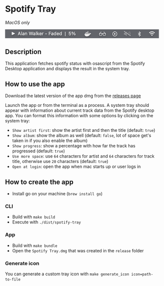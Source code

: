 # Spotify Tray

_MacOS only_

![preview](./preview.png)

## Description

This application fetches spotify status with osascript from the Spotify Desktop application and displays the result in the system tray.

## How to use the app

Download the latest version of the app dmg from the [releases page](https://github.com/aaronhallaert/spotify-tray/releases)

Launch the app or from the terminal as a process. A system tray should appear with information about current track data from the Spotify desktop app. You can format this information with some options by clicking on the system tray:

- `Show artist first`: show the artist first and then the title (default: `true`)
- `Show album`: show the album as well (default: `false`, lot of space get's taken in if you also enable the album)
- `Show progress`: show a percentage with how far the track has progressed (default: `true`)
- `Use more space`: use `64` characters for artist and `64` characters for track title, otherwise use `20` characters (default: `true`)
- `Open at login`: open the app when mac starts up or user logs in

## How to create the app

- Install go on your machine (`brew install go`)

### CLI

- Build with `make build`
- Execute with `./dist/spotify-tray`

### App

- Build with `make bundle`
- Open the `Spotify Tray.dmg` that was created in the `release` folder

### Generate icon

You can generate a custom tray icon with `make generate_icon icon=path-to-file`
